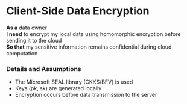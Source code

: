 # Client-Side Data Encryption

**As a** data owner  
**I need** to encrypt my local data using homomorphic encryption before sending it to the cloud  
**So that** my sensitive information remains confidential during cloud computation  

### Details and Assumptions  
* The Microsoft SEAL library (CKKS/BFV) is used  
* Keys (pk, sk) are generated locally  
* Encryption occurs before data transmission to the server
